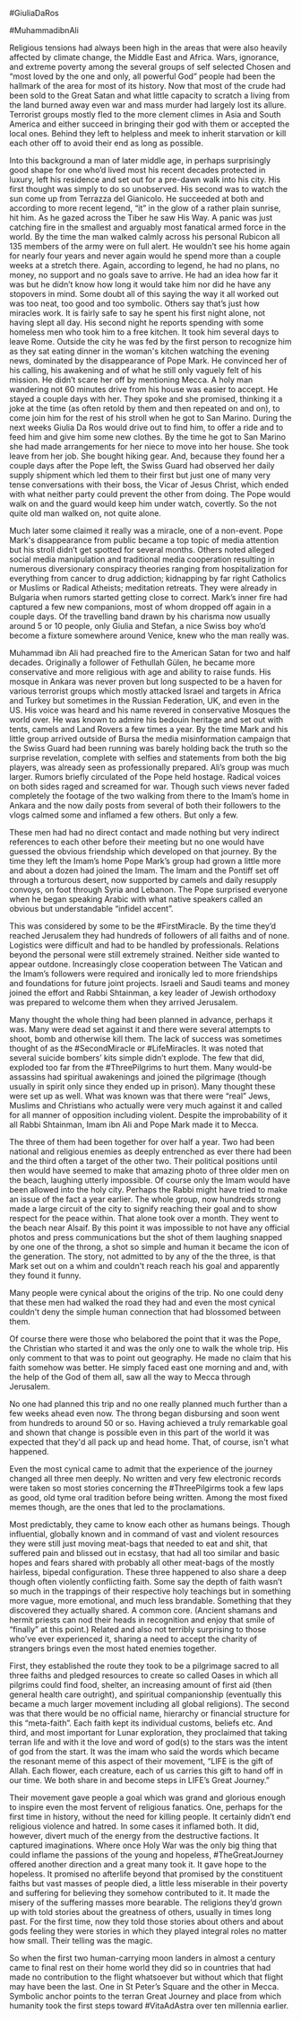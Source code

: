 \#GiuliaDaRos

#MuhammadibnAli





Religious tensions had always been high in the areas that were also heavily affected by climate change, the Middle East and Africa. Wars, ignorance, and extreme poverty among the several groups of self selected Chosen and “most loved by the one and only, all powerful God” people had been the hallmark of the area for most of its history. Now that most of the crude had been sold to the Great Satan and what little capacity to scratch a living from the land burned away even war and mass murder had largely lost its allure. Terrorist groups mostly fled to the more clement climes in Asia and South America and either succeed in bringing their god with them or accepted the local ones. Behind they left to helpless and meek to inherit starvation or kill each other off to avoid their end as long as possible.



Into this background a man of later middle age, in perhaps surprisingly good shape for one  who’d lived most his recent decades protected in luxury, left his residence and set out for a pre-dawn walk into his city. His first thought was simply to do so unobserved. His second was to watch the sun come up from Terrazza del Gianicolo. He succeeded at both and according to more recent legend, “it” in the glow of a rather plain sunrise, hit him. As he gazed across the Tiber he saw His Way. A panic was just catching fire in the smallest and arguably most fanatical armed force in the world. By the time the man walked calmly across his personal Rubicon all 135 members of the army were on full alert. He wouldn’t see his home again for nearly four years and never again would he spend more than a couple weeks at a stretch there. Again, according to legend, he had no plans, no money, no support and no goals save to arrive. He had an idea how far it was but he didn’t know how long it would take him nor did he have any stopovers in mind. Some doubt all of this saying the way it all worked out was too neat, too good and too symbolic. Others say that’s just how miracles work. It is fairly safe to say he spent his first night alone, not having slept all day. His second night he reports spending with some homeless men who took him to a free kitchen. It took him several days to leave Rome. Outside the city he was fed by the first person to recognize him as they sat eating dinner in the woman's kitchen watching the evening news, dominated by the disappearance of Pope Mark. He convinced her of his calling, his awakening and of what he still only vaguely felt of his mission. He didn’t scare her off by mentioning Mecca. A holy man wandering not 60 minutes drive from his house was easier to accept. He stayed a couple days with her. They spoke and she promised, thinking it a joke at the time (as often retold by them and then repeated on and on), to come join him for the rest of his stroll when he got to San Marino. During the next weeks Giulia Da Ros would drive out to find him, to offer a ride and  to feed him and give him some new clothes. By the time he got to San Marino she had made arrangements for her niece to move into her house. She took leave from her job. She bought hiking gear. And, because they found her a couple days after the Pope left, the Swiss Guard had observed her daily supply shipment which led them to their first but just one of many very tense conversations with their boss, the Vicar of Jesus Christ, which ended with what neither party could prevent the other from doing. The Pope would walk on and the guard would keep him under watch, covertly. So the not quite old man walked on, not quite alone. 

Much later some claimed it really was a miracle, one of a non-event. Pope Mark's disappearance from public became a top topic of media attention but his stroll didn’t get spotted for several months. Others noted alleged social media manipulation and traditional media cooperation resulting in numerous diversionary conspiracy theories ranging from hospitalization for everything from cancer to drug addiction; kidnapping by far right Catholics or Muslims or Radical Atheists; meditation retreats. They were already in Bulgaria when rumors started getting close to correct. Mark’s inner fire had captured a few new companions, most of whom dropped off again in a couple days. Of the travelling band drawn by his charisma now usually around 5 or 10 people, only Giulia and Stefan, a nice Swiss boy who’d become a fixture somewhere around Venice, knew who the man really was. 

Muhammad ibn Ali had preached fire to the American Satan for two and half decades. Originally a follower of Fethullah Gülen, he became more conservative and more religious with age and ability to raise funds. His mosque in Ankara was never proven but long suspected to be a haven for various terrorist groups which mostly attacked Israel and targets in Africa and Turkey but sometimes in the Russian Federation, UK, and even in the US. His voice was heard and his name revered in conservative Mosques the world over. He was known to admire his bedouin heritage and set out with tents, camels and Land Rovers a few times a year. By the time Mark and his little group arrived outside of Bursa the media misinformation campaign that the Swiss Guard had been running was barely holding back the truth so the surprise revelation, complete with selfies and statements from both the big players, was already seen as professionally prepared. Ali’s group was much larger. Rumors briefly circulated of the Pope held hostage. Radical voices on both sides raged and screamed for war. Though such views never faded completely the footage of the two walking from there to the Imam’s home in Ankara and the now daily posts from several of both their followers to the vlogs calmed some and inflamed a few others. But only a few.

These men had had no direct contact and made nothing but very indirect references to each other before their meeting but no one would have guessed the obvious friendship which developed on that journey. By the time they left the Imam’s home Pope Mark’s group had grown a little more and about a dozen had joined the Imam. The Imam and the Pontiff set off through a torturous desert, now supported by camels and daily resupply convoys, on foot through Syria and Lebanon. The Pope surprised everyone when he began speaking Arabic with what native speakers called an obvious but understandable “infidel accent”. 



This was considered by some to be the #FirstMiracle. By the time they’d reached Jerusalem they had hundreds of followers of all faiths and of none. Logistics were difficult and had to be handled by professionals. Relations beyond the personal were still extremely strained. Neither side wanted to appear outdone. Increasingly close cooperation between The Vatican and the Imam’s followers were required and ironically led to more friendships and foundations for future joint projects. Israeli and Saudi teams and money joined the effort and Rabbi Shtainman, a key leader of Jewish orthodoxy was prepared to welcome them when they arrived Jerusalem. 



Many thought the whole thing had been planned in advance, perhaps it was. Many were dead set against it and there were several attempts to shoot, bomb and otherwise kill them. The lack of success was sometimes thought of as the #SecondMiracle or #LifeMiracles. It was noted that several suicide bombers’ kits simple didn’t explode. The few that did, exploded too far from the #ThreePilgrims to hurt them. Many would-be  assassins had spiritual awakenings and joined the pilgrimage (though usually in spirit only since they ended up in prison). Many thought these were set up as well. What was known was that there were “real” Jews, Muslims and Christians who actually were very much against it and called for all manner of opposition including violent. Despite the improbability of it all Rabbi Shtainman, Imam ibn Ali and Pope Mark made it to Mecca.

  

The three of them had been together for over half a year. Two had been national and religious enemies as deeply entrenched as ever there had been and the third often a target of the other two. Their political positions until then would have seemed to make that amazing photo of three older men on the beach, laughing utterly impossible.  Of course only the Imam would have been allowed into the holy city. Perhaps the Rabbi might have tried to make an issue of the fact a year earlier. The whole group, now hundreds strong made a large circuit of the city to signify reaching their goal and to show respect for the peace within. That alone took over a month. They went to the beach near Alsaif. By this point it was impossible to not have any official photos and press communications but the shot of them laughing snapped by one one of the throng, a shot so simple and human it became the icon of the generation. The story, not admitted to by any of the the three, is that Mark set out on a whim and couldn't reach reach his goal and apparently they found it funny.



Many people were cynical about the origins of the trip.  No one could deny that these men had walked the road they had and even the most cynical couldn't deny the simple human connection that had blossomed between them. 



Of course there were those who belabored the point that it was the Pope, the Christian who started it and was the only one to walk the whole trip. His only comment to that was to point out geography. He made no claim that his faith somehow was better. He simply faced east one morning and and, with the help of the God of them all, saw all the way to Mecca through Jerusalem. 



No one had planned this trip and no one really planned much further than a few weeks ahead even now. The throng began disbursing and soon went from hundreds to around 50 or so. Having achieved a truly remarkable goal and shown that change is possible even in this part of the world it was expected that they'd all pack up and head home.  That, of course, isn't what happened.



Even the most cynical came to admit that the experience of the journey changed all three men deeply. No written and very few electronic records were taken so most stories concerning the #ThreePilgirms took a few laps as good, old tyme oral tradition before being written. Among the most fixed memes though, are the ones that led to the proclamations. 



Most predictably, they came to know each other as humans beings. Though influential, globally known and in command of vast and violent resources they were still just moving meat-bags that needed to eat and shit, that suffered pain and blissed out in ecstasy, that had all too similar and basic hopes and fears shared with probably all other meat-bags of the mostly hairless, bipedal configuration. These three happened to also share a deep though often violently conflicting faith. Some say the depth of faith wasn’t so much in the trappings of their respective holy teachings but in something more vague, more emotional, and much less brandable. Something that they discovered they actually shared. A common core. (Ancient shamans and hermit priests can nod their heads in recognition and enjoy that smile of “finally” at this point.) Related and also not terribly surprising to those who’ve ever experienced it, sharing a need to accept the charity of strangers brings even the most hated enemies together.





First, they established the route they took to be a pilgrimage sacred to all three faiths and pledged resources to create so called Oases in which all pilgrims could find food, shelter, an increasing amount of first aid (then general health care outright), and spiritual companionship (eventually this became a much larger movement including all global religions). The second was that there would be no official name, hierarchy or financial structure for this “meta-faith”. Each faith kept its individual customs, beliefs etc. And third, and most important for Lunar exploration, they proclaimed that taking terran life and with it the love and word of god(s) to the stars was the intent of god from the start. It was the imam who said the words which became the resonant meme of this aspect of their movement, “LIFE is the gift of Allah. Each flower, each creature, each of us carries this gift to hand off in our time. We both share in and become steps in LIFE’s Great Journey.”

  



Their movement gave people a goal which was grand and glorious enough to inspire even the most fervent of religious fanatics. One, perhaps for the first time in history, without the need for killing people. It certainly didn’t end religious violence and hatred. In some cases it inflamed both. It did, however, divert much of the energy from the destructive factions. It captured imaginations. Where once Holy War was the only big thing that could inflame the passions of the young and hopeless, #TheGreatJourney offered another direction and a great many took it. It gave hope to the hopeless. It promised no afterlife beyond that promised by the constituent faiths but vast masses of people died, a little less miserable in their poverty and suffering for believing they somehow contributed to it. It made the misery of the suffering masses more bearable. The religions they’d grown up with told stories about the greatness of others, usually in times long past. For the first time, now they told those stories about others and about gods feeling they were stories in which they played integral roles no matter how small. Their telling was the magic.



  

So when the first two human-carrying moon landers in almost a century came to final rest on their home world they did so in countries that had made no contribution to the flight whatsoever but without which that flight may have been the last. One in St Peter’s Square and the other in Mecca. Symbolic anchor points to the terran Great Journey and place from which humanity took the first steps toward #VitaAdAstra over ten millennia earlier.



